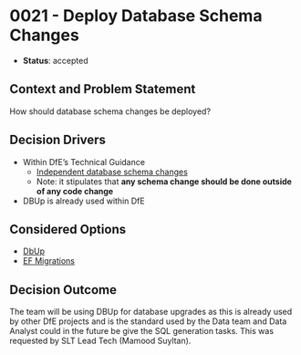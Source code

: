 # 0021 - Deploy Database Schema Changes

* **Status**: accepted

## Context and Problem Statement

How should database schema changes be deployed?

## Decision Drivers

* Within DfE’s Technical Guidance
  * [Independent database schema changes](https://learn.microsoft.com/en-us/ef/core/managing-schemas/migrations/?tabs=dotnet-core-cli)
  * Note: it stipulates that **any schema change should be done outside of any code change**
* DBUp is already used within DfE

## Considered Options

* [DbUp](https://github.com/DbUp/DbUp)
* [EF Migrations](https://learn.microsoft.com/en-us/ef/core/managing-schemas/migrations/?tabs=dotnet-core-cli)

## Decision Outcome

The team will be using DBUp for database upgrades as this is already used by other DfE projects and is the standard used by the Data team and Data Analyst could in the future be give the SQL generation tasks.  This was requested by SLT Lead Tech (Mamood Suyltan).